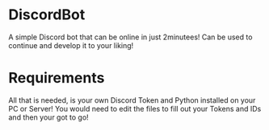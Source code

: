 # DiscordBot
A simple Discord bot that can be online in just 2minutees!
Can be used to continue and develop it to your liking!

# Requirements
All that is needed, is your own Discord Token and Python installed on your PC or Server!
You would need to edit the files to fill out your Tokens and IDs and then your got to go!
